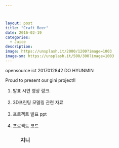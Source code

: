 ```yaml
---



layout: post
title: "Craft Beer"
date: 2016-02-19
categories:
  - Juice
description:
image: https://unsplash.it/2000/1200?image=1003
image-sm: https://unsplash.it/500/300?image=1003
---
```

opensource ict 2017012842 DO HYUNMIN

Proud to present our gini project!!



<ol>
  <li>발표 시연 영상 링크.</li>
  <li>3D프린팅 모델링 관련 자료</li>
  <li>프로젝트 발표 ppt</li>
  <li>프로젝트 코드</li>
<ol>

<h3>지니 </h3>
